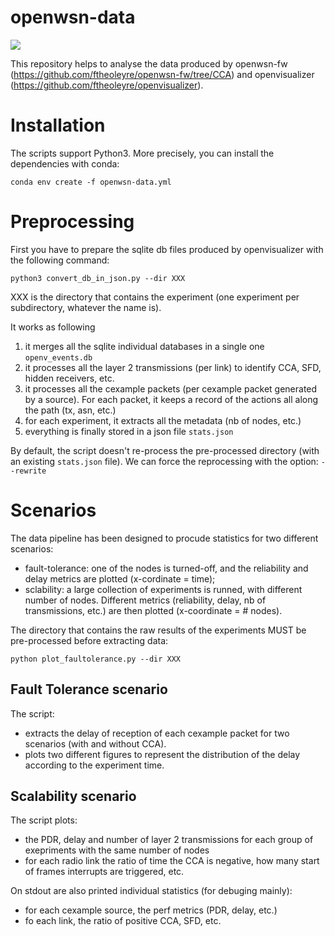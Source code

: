 # openwsn-data

![](https://img.shields.io/badge/python-3.9-green)


This repository helps to analyse the data produced by openwsn-fw (https://github.com/ftheoleyre/openwsn-fw/tree/CCA) and openvisualizer (https://github.com/ftheoleyre/openvisualizer).



# Installation

The scripts support Python3. More precisely, you can install the dependencies with conda:

`conda env create -f openwsn-data.yml`

# Preprocessing

First you have to prepare the sqlite db files produced by openvisualizer with the following command:

`python3 convert_db_in_json.py --dir XXX`

XXX is the directory that contains the experiment (one experiment per subdirectory, whatever the name is).

It works as following

1. it merges all the sqlite individual databases in a single one `openv_events.db`
1. it processes all the layer 2 transmissions (per link) to identify CCA, SFD, hidden receivers, etc.
1. it processes all the cexample packets (per cexample packet generated by a source). For each packet, it keeps a record of the actions all along the path (tx, asn, etc.)
1. for each experiment, it extracts all the metadata (nb of nodes, etc.)
1. everything is finally stored in a json file `stats.json`

By default, the script doesn't re-process the pre-processed directory (with an existing `stats.json` file). We can force the reprocessing with the option: `--rewrite`


# Scenarios

The data pipeline has been designed to procude statistics for two different scenarios:

* fault-tolerance: one of the nodes is turned-off, and the reliability and delay metrics are plotted (x-cordinate = time);
* sclability: a large collection of experiments is runned, with different number of nodes. Different metrics (reliability, delay, nb of transmissions, etc.) are then plotted (x-coordinate = # nodes). 

The directory that contains the raw results of the experiments MUST be pre-processed before extracting data:

`python plot_faultolerance.py --dir XXX`



## Fault Tolerance scenario


The script:

* extracts the delay of reception of each cexample packet for two scenarios (with and without CCA). 
* plots two different figures to represent the distribution of the delay according to the experiment time.


## Scalability scenario

The script plots:

* the PDR, delay and number of layer 2 transmissions for each group of exepriments with the same number of nodes
* for each radio link the ratio of time the CCA is negative, how many start of frames interrupts are triggered, etc.
 
 
On stdout are also printed individual statistics (for debuging mainly):

* for each cexample source, the perf metrics (PDR, delay, etc.)
* fo each link, the ratio of positive CCA, SFD, etc.
